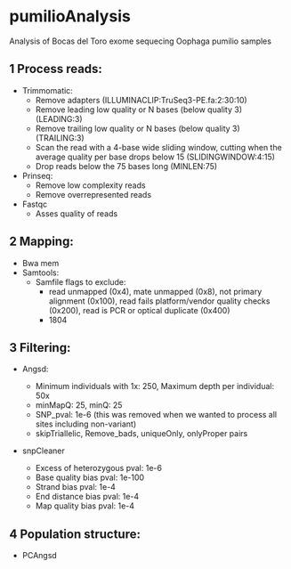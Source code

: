 # pumilioAnalysis
Analysis of Bocas del Toro exome sequecing Oophaga pumilio samples

## 1 Process reads:

- Trimmomatic:
  - Remove adapters (ILLUMINACLIP:TruSeq3-PE.fa:2:30:10)
  - Remove leading low quality or N bases (below quality 3) (LEADING:3)
  - Remove trailing low quality or N bases (below quality 3) (TRAILING:3)
  - Scan the read with a 4-base wide sliding window, cutting when the average quality per base drops below 15 (SLIDINGWINDOW:4:15)
  - Drop reads below the 75 bases long (MINLEN:75)
- Prinseq:
  - Remove low complexity reads
  - Remove overrepresented reads
- Fastqc
  - Asses quality of reads

## 2 Mapping:

- Bwa mem
- Samtools:
  - Samfile flags to exclude:
    - read unmapped (0x4), mate unmapped (0x8), not primary alignment (0x100), read fails platform/vendor quality checks (0x200), read is PCR or optical duplicate (0x400)
    - 1804
    
 ## 3 Filtering:
- Angsd:
  - Minimum individuals with 1x: 250, Maximum depth per individual: 50x
  - minMapQ: 25, minQ: 25
  - SNP_pval: 1e-6 (this was removed when we wanted to process all sites including non-variant)
  - skipTriallelic, Remove_bads, uniqueOnly, onlyProper pairs

- snpCleaner
  - Excess of heterozygous pval: 1e-6
  - Base quality bias pval: 1e-100
  - Strand bias pval: 1e-4
  - End distance bias pval: 1e-4
  - Map quality bias pval: 1e-4

 ## 4 Population structure:
 - PCAngsd
 

